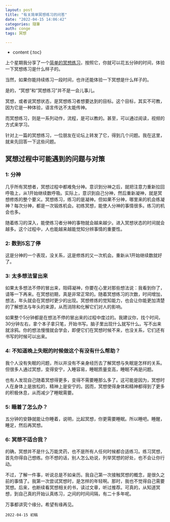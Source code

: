 ```yaml
---
layout: post
title: "有关简单冥想练习的问答"
date: "2022-04-15 14:06:42"
categories: 隨筆
auth: conge
tags: 冥想

---
```

* content
{:toc}

上个星期我分享了一个[简单的冥想练习](https://conge.github.io/2022/04/08/simple-meditation/)，按照它，你就可以花五分钟的时间，体验一下冥想练习是什么样子的。

当然，如果你能持续练习一段时间，也许还能体验一下冥想是什么样子的。

是的，“冥想”和“冥想练习”并不是一会儿事儿。

冥想，或者说冥想状态，是冥想练习者想要达到的目标。这个目标，其实不可教，因为它是一种体验，语言传达不太能传神。

而冥想练习，则是一系列动作，流程，是可以教的。甚至，可以通过阅读，视频的方式来学习。

针对上一篇的冥想练习，一位朋友在论坛上转发了它，得到几个问题。我在这里，就来先回答一下这些问题。





## 冥想过程中可能遇到的问题与对策

### 1: 分神

几乎所有冥想者，冥想过程中都难免分神。意识到分神之后，就把注意力重新拉回呼吸上，从1开始继续数呼吸。实际上，意识到自己分神，然后重新凝神，就是冥想修炼的整个要义。冥想练习，练习的是凝神。但如果不分神，哪里来的机会练凝神？每次分神，都是一次锻炼机会。初练冥想，能使人分神的事情很多。练习的机会也多。

随着练习的深入，能使练习者分神的事物就会越来越少。进入冥想状态的时间就会越多。这个过程中，人也能越来越能觉知分辨事情的重要性。

### 2: 数到5忘了停

这是分神的一个表现，没关系，这是修炼的又一次机会。重新从1开始继续数就好了。

### 3: 太多想法冒出来

如果太多想法不停的冒出来，阻碍凝神，你要在心里对那些想法说：我看到你了，请等一下再来。在冥想初期，真是非常正常的。随着冥想练习的次数，时间增加，想法，年头就会在冥想时更少的出现。冥想修炼的觉知能力，也会让你能更加清楚的了解想法与年头的来源，从而消除和化解它们对人的影响。

如果整个5分钟都是在想法不停的冒出来的过程中度过的。我建议你，找个时间，30分钟左右，拿个本子拿只笔，开始书写。脑子里出现什么就写什么。写不出来就涂鸦。你的想法慢慢就会学会，即便它们在冥想时候不来，也没关系，它们还有书写的时候可以出来。

### 4: 不知道晚上失眠的时候做这个有没有什么帮助？

我个人没有失眠的问题，所以并没有不亲身经历去了解冥想与失眠是怎样的关系。但很多人通过冥想，变得安宁，入睡容易，睡眠质量变高，睡眠不再是问题。

也有人发现自己随着冥想得更多，变得不需要睡那么多了。这可能是因为，冥想时人在身体上是放松的，精神上是安宁的。因而，冥想使得身体和精神都得到了更多的积极休息，从而减少了睡眠需要。

### 5: 睡着了怎么办？

五分钟的安静就能让你睡着，说明，比起冥想，你更需要睡眠。所以睡吧。睡醒，睡足，然后再冥想。

### 6: 冥想不适合我？

的确，冥想并不是什么万能灵药，也不是所有人任何时候都合适练习。练习冥想，首先你得自己想练。你不想的话，别人怎么劝说，列举冥想的好处，也不会让你行动。

不过，了解一件事，听说总是不如亲历。我自己第一次接触冥想的概念，是很久之前的事情了。我第一次尝试冥想时，是怎样的年轻啊。那时，我也不觉得自己需要冥想。后来，也断续看冥想相关的书，读过文章，听过推荐。可真的，从知道冥想，到自己真的开始认真练习，之间的时间间隔，有二十多年呢。

万事都讲究个缘分。希望有缘再见。

```
2022-04-15 初稿
```
